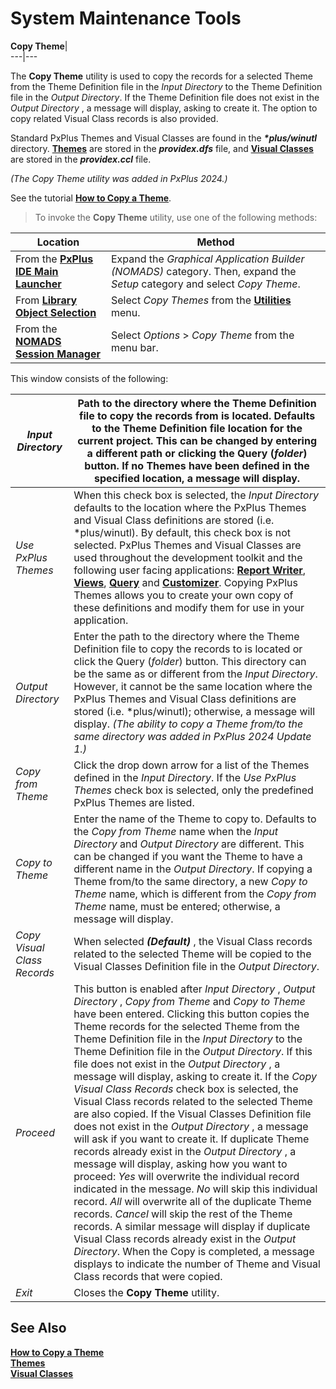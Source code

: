 # System Maintenance Tools

**Copy Theme**|   
---|---  
  
The **Copy Theme** utility is used to copy the records for a selected Theme from the Theme Definition file in the _Input Directory_ to the Theme Definition file in the _Output Directory_. If the Theme Definition file does not exist in the _Output Directory_ , a message will display, asking to create it. The option to copy related Visual Class records is also provided.

Standard PxPlus Themes and Visual Classes are found in the **_*plus/winutl_** directory. **[Themes](Themes.md)** are stored in the **_providex.dfs_** file, and **[Visual Classes](Visual%20Classes.md)** are stored in the **_providex.ccl_** file.

_(The Copy Theme utility was added in PxPlus 2024.)_

See the tutorial **[How to Copy a Theme](../../../How%20To/How%20to%20Copy%20Theme.md)**.

> To invoke the **Copy Theme** utility, use one of the following methods:

**Location** |  **Method**  
---|---  
From the **[PxPlus IDE Main Launcher](../../../PxPlus%20IDE/IDE%20Main%20Launcher.md)** |  Expand the _Graphical Application Builder (NOMADS)_ category. Then, expand the _Setup_ category and select _Copy Theme_.  
From **[Library Object Selection](../../NOMADS%20Development/Library%20Object%20Selection/Console%20and%20Object%20List.md)** |  Select _Copy Themes_ from the **[Utilities](../../NOMADS%20Development/Library%20Object%20Selection/Menu%20Options.htm#utilities)** menu.  
From the **[NOMADS Session Manager](../../NOMADS%20Development/Getting%20Started.htm#sessionmgr)** |  Select _Options_ > _Copy Theme_ from the menu bar.  
  
This window consists of the following:

_Input Directory_ |  Path to the directory where the Theme Definition file to copy the records from is located. Defaults to the Theme Definition file location for the current project. This can be changed by entering a different path or clicking the Query (_folder_) button. If no Themes have been defined in the specified location, a message will display.  
---|---  
_Use PxPlus Themes_ |  When this check box is selected, the _Input Directory_ defaults to the location where the PxPlus Themes and Visual Class definitions are stored (i.e. *plus/winutl). By default, this check box is not selected. PxPlus Themes and Visual Classes are used throughout the development toolkit and the following user facing applications: **[Report Writer](../../../Report%20Writer/Introduction.md)**, **[Views](../../../Views%20System/Introduction.md)**, **[Query](../../Dictionary-Based%20Development/Query%20Subsystem/Overview.md)** and **[Customizer](../../Customizer/Overview.md)**. Copying PxPlus Themes allows you to create your own copy of these definitions and modify them for use in your application.  
_Output Directory_ |  Enter the path to the directory where the Theme Definition file to copy the records to is located or click the Query (_folder_) button. This directory can be the same as or different from the _Input Directory_. However, it cannot be the same location where the PxPlus Themes and Visual Class definitions are stored (i.e. *plus/winutl); otherwise, a message will display. _(The ability to copy a Theme from/to the same directory was added in PxPlus 2024 Update 1.)_  
_Copy from Theme_ |  Click the drop down arrow for a list of the Themes defined in the _Input Directory_. If the _Use PxPlus Themes_ check box is selected, only the predefined PxPlus Themes are listed.  
_Copy to Theme_ |  Enter the name of the Theme to copy to. Defaults to the _Copy from Theme_ name when the _Input Directory_ and _Output Directory_ are different. This can be changed if you want the Theme to have a different name in the _Output Directory_. If copying a Theme from/to the same directory, a new _Copy to Theme_ name, which is different from the _Copy from Theme_ name, must be entered; otherwise, a message will display.  
_Copy Visual Class Records_ |  When selected **_(Default)_** , the Visual Class records related to the selected Theme will be copied to the Visual Classes Definition file in the _Output Directory_.  
_Proceed_ |  This button is enabled after _Input Directory_ , _Output Directory_ , _Copy from Theme_ and _Copy to Theme_ have been entered. Clicking this button copies the Theme records for the selected Theme from the Theme Definition file in the _Input Directory_ to the Theme Definition file in the _Output Directory_. If this file does not exist in the _Output Directory_ , a message will display, asking to create it. If the _Copy Visual Class Records_ check box is selected, the Visual Class records related to the selected Theme are also copied. If the Visual Classes Definition file does not exist in the _Output Directory_ , a message will ask if you want to create it. If duplicate Theme records already exist in the _Output Directory_ , a message will display, asking how you want to proceed: _Yes_ will overwrite the individual record indicated in the message. _No_ will skip this individual record. _All_ will overwrite all of the duplicate Theme records. _Cancel_ will skip the rest of the Theme records. A similar message will display if duplicate Visual Class records already exist in the _Output Directory_. When the Copy is completed, a message displays to indicate the number of Theme and Visual Class records that were copied.  
_Exit_ |  Closes the **Copy Theme** utility.  
  
## See Also

**[How to Copy a Theme](../../../How%20To/How%20to%20Copy%20Theme.md)  
[Themes](Themes.md)**  
**[Visual Classes](Visual%20Classes.md)**
